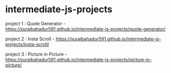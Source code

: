 # intermediate-js-projects

project 1 : Quote Generator  -  https://surajbahadur591.github.io/intermediate-js-projects/quote-generator/

project 2 : Insta Scroll - https://surajbahadur591.github.io/intermediate-js-projects/insta-scroll/

project 3 : Picture in Picture - https://surajbahadur591.github.io/intermediate-js-projects/picture-in-picture/
